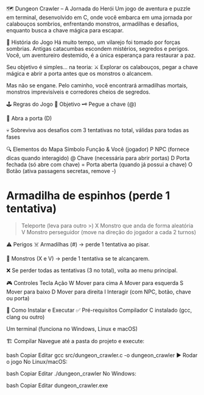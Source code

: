 🗺️ Dungeon Crawler – A Jornada do Herói
Um jogo de aventura e puzzle em terminal, desenvolvido em C, onde você embarca em uma jornada por calabouços sombrios, enfrentando monstros, armadilhas e desafios, enquanto busca a chave mágica para escapar.

📖 História do Jogo
Há muito tempo, um vilarejo foi tomado por forças sombrias.
Antigas catacumbas escondem mistérios, segredos e perigos.
Você, um aventureiro destemido, é a única esperança para restaurar a paz.

Seu objetivo é simples... na teoria:
⚔️ Explorar os calabouços, pegar a chave mágica e abrir a porta antes que os monstros o alcancem.

Mas não se engane. Pelo caminho, você encontrará armadilhas mortais, monstros imprevisíveis e corredores cheios de segredos.

🕹️ Regras do Jogo
🎯 Objetivo
🗝️ Pegue a chave (@)

🚪 Abra a porta (D)

💀 Sobreviva aos desafios com 3 tentativas no total, válidas para todas as fases

🔍 Elementos do Mapa
Símbolo	Função
&	Você (jogador)
P	NPC (fornece dicas quando interagido)
@	Chave (necessária para abrir portas)
D	Porta fechada (só abre com chave)
=	Porta aberta (quando já possui a chave)
O	Botão (ativa passagens secretas, remove -)
#	Armadilha de espinhos (perde 1 tentativa)
>	Teleporte (leva para outro >)
X	Monstro que anda de forma aleatória
V	Monstro perseguidor (move na direção do jogador a cada 2 turnos)

⚠️ Perigos
☠️ Armadilhas (#) → perde 1 tentativa ao pisar.

👾 Monstros (X e V) → perde 1 tentativa se te alcançarem.

❌ Se perder todas as tentativas (3 no total), volta ao menu principal.

🎮 Controles
Tecla	Ação
W	Mover para cima
A	Mover para esquerda
S	Mover para baixo
D	Mover para direita
I	Interagir (com NPC, botão, chave ou porta)

🔧 Como Instalar e Executar
✅ Pré-requisitos
Compilador C instalado (gcc, clang ou outro)

Um terminal (funciona no Windows, Linux e macOS)

🏗️ Compilar
Navegue até a pasta do projeto e execute:

bash
Copiar
Editar
gcc src/dungeon_crawler.c -o dungeon_crawler
▶️ Rodar o jogo
No Linux/macOS:

bash
Copiar
Editar
./dungeon_crawler
No Windows:

bash
Copiar
Editar
dungeon_crawler.exe
